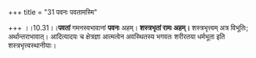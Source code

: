 +++
title = "31 पवनः पवतामस्मि"

+++
।।10.31।।**पवतां** गमनस्वभावानां **पवनः** अहम्। **शस्त्रभृतां रामः
अहम्।** शस्त्रभृत्त्वम् अत्र विभूतिः; अर्थान्तराभावात्। आदित्यादयः च
क्षेत्रज्ञा आत्मत्वेन अवस्थितस्य भगवतः शरीरतया धर्मभूता इति
शस्त्रभृत्त्वस्थानीयाः।
